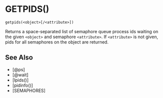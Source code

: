 # GETPIDS()
`getpids(<object>[/<attribute>])`

  Returns a space-separated list of semaphore queue process ids waiting on the given `<object>` and semaphore `<attribute>`. If `<attribute>` is not given, pids for all semaphores on the object are returned.


## See Also
- [@ps]
- [@wait]
- [lpids()]
- [pidinfo()]
- [SEMAPHORES]

